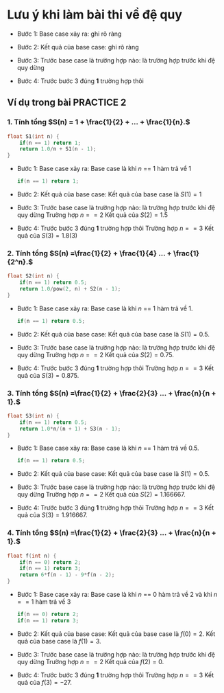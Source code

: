 # Lưu ý khi làm bài thi về đệ quy

* Bước 1: Base case xảy ra: ghi rõ ràng

* Bước 2: Kết quả của base case: ghi rõ ràng

* Bước 3: Trước base case là trường hợp nào: là trường hợp trước khi đệ quy dừng

* Bước 4: Trước bước 3 đúng **1** trường hợp thôi

## Ví dụ trong bài PRACTICE 2

### 1. Tính tổng $S(n) = 1 + \frac{1}{2} + ... + \frac{1}{n}.$

```c++
float S1(int n) {
    if(n == 1) return 1;
    return 1.0/n + S1(n - 1);
}
```

* Bước 1: Base case xảy ra:
    Base case là khi $n$ == $1$ hàm trả về $1$

    ``` c++
    if(n == 1) return 1;
    ```

* Bước 2: Kết quả của base case:
    Kết quả của base case là $S(1) = 1$

* Bước 3: Trước base case là trường hợp nào: là trường hợp trước khi đệ quy dừng
    Trường hợp $n == 2$ Kết quả của $S(2) = 1.5$

* Bước 4: Trước bước 3 đúng **1** trường hợp thôi
    Trường hợp $n == 3$ Kết quả của $S(3) = 1.8(3)$

### 2. Tính tổng $S(n) =\frac{1}{2} + \frac{1}{4} ... + \frac{1}{2^n}.$

```c++
float S2(int n) {
    if(n == 1) return 0.5;
    return 1.0/pow(2, n) + S2(n - 1);
}
```

* Bước 1: Base case xảy ra:
    Base case là khi $n$ == $1$ hàm trả về $1$.

    ``` c++
    if(n == 1) return 0.5;
    ```

* Bước 2: Kết quả của base case:
    Kết quả của base case là $S(1) = 0.5$.

* Bước 3: Trước base case là trường hợp nào: là trường hợp trước khi đệ quy dừng
    Trường hợp $n == 2$ Kết quả của $S(2) = 0.75$.

* Bước 4: Trước bước 3 đúng **1** trường hợp thôi
    Trường hợp $n == 3$ Kết quả của $S(3) = 0.875$.

### 3. Tính tổng $S(n) =\frac{1}{2} + \frac{2}{3} ... + \frac{n}{n + 1}.$

```c++
float S3(int n) {
    if(n == 1) return 0.5;
    return 1.0*n/(n + 1) + S3(n - 1);
}
```

* Bước 1: Base case xảy ra:
    Base case là khi $n$ == $1$ hàm trả về $0.5$.

    ``` c++
    if(n == 1) return 0.5;
    ```

* Bước 2: Kết quả của base case:
    Kết quả của base case là $S(1) = 0.5$.

* Bước 3: Trước base case là trường hợp nào: là trường hợp trước khi đệ quy dừng
    Trường hợp $n == 2$ Kết quả của $S(2) = 1.166667$.

* Bước 4: Trước bước 3 đúng **1** trường hợp thôi
    Trường hợp $n == 3$ Kết quả của $S(3) = 1.916667$.

### 4. Tính tổng $S(n) =\frac{1}{2} + \frac{2}{3} ... + \frac{n}{n + 1}.$

```c++
float f(int n) {
    if(n == 0) return 2;
    if(n == 1) return 3;
    return 6*f(n - 1) - 9*f(n - 2);
}
```

* Bước 1: Base case xảy ra:
    Base case là khi $n$ == $0$ hàm trả về $2$ và khi $n == 1$ hàm trả về $3$

    ``` c++
    if(n == 0) return 2;
    if(n == 1) return 3;
    ```

* Bước 2: Kết quả của base case:
    Kết quả của base case là $f(0) = 2$.
    Kết quả của base case là $f(1) = 3$.

* Bước 3: Trước base case là trường hợp nào: là trường hợp trước khi đệ quy dừng
    Trường hợp $n == 2$ Kết quả của $f(2) = 0$.

* Bước 4: Trước bước 3 đúng **1** trường hợp thôi
    Trường hợp $n == 3$ Kết quả của $f(3) = -27$.
